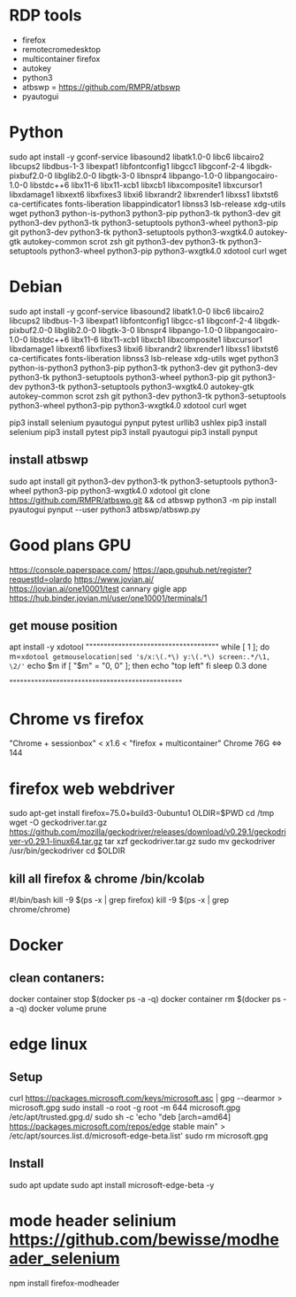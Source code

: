 # RDP tools
- firefox
- remotecromedesktop
- multicontainer firefox
- autokey
- python3
- atbswp = https://github.com/RMPR/atbswp
- pyautogui

# Python
sudo apt install -y gconf-service libasound2 libatk1.0-0 libc6 libcairo2 libcups2 libdbus-1-3 libexpat1 libfontconfig1 libgcc1 libgconf-2-4 libgdk-pixbuf2.0-0 libglib2.0-0 libgtk-3-0 libnspr4 libpango-1.0-0 libpangocairo-1.0-0 libstdc++6 libx11-6 libx11-xcb1 libxcb1 libxcomposite1 libxcursor1 libxdamage1 libxext6 libxfixes3 libxi6 libxrandr2 libxrender1 libxss1 libxtst6 ca-certificates fonts-liberation libappindicator1 libnss3 lsb-release xdg-utils wget python3 python-is-python3 python3-pip python3-tk python3-dev git python3-dev python3-tk python3-setuptools python3-wheel python3-pip git python3-dev python3-tk python3-setuptools python3-wxgtk4.0  autokey-gtk autokey-common scrot zsh git python3-dev python3-tk python3-setuptools python3-wheel python3-pip python3-wxgtk4.0 xdotool curl wget

# Debian
sudo apt install -y gconf-service libasound2 libatk1.0-0 libc6 libcairo2 libcups2 libdbus-1-3 libexpat1 libfontconfig1 libgcc-s1 libgconf-2-4 libgdk-pixbuf2.0-0 libglib2.0-0 libgtk-3-0 libnspr4 libpango-1.0-0 libpangocairo-1.0-0 libstdc++6 libx11-6 libx11-xcb1 libxcb1 libxcomposite1 libxcursor1 libxdamage1 libxext6 libxfixes3 libxi6 libxrandr2 libxrender1 libxss1 libxtst6 ca-certificates fonts-liberation  libnss3 lsb-release xdg-utils wget python3 python-is-python3 python3-pip python3-tk python3-dev git python3-dev python3-tk python3-setuptools python3-wheel python3-pip git python3-dev python3-tk python3-setuptools python3-wxgtk4.0  autokey-gtk autokey-common scrot zsh git python3-dev python3-tk python3-setuptools python3-wheel python3-pip python3-wxgtk4.0 xdotool curl wget

pip3 install selenium  pyautogui pynput   pytest urllib3 ushlex
pip3 install selenium
pip3 install pytest
pip3 install pyautogui 
pip3 install pynput

## install atbswp
sudo apt install git python3-dev python3-tk python3-setuptools python3-wheel python3-pip python3-wxgtk4.0 xdotool
git clone https://github.com/RMPR/atbswp.git && cd atbswp
python3 -m pip install pyautogui pynput --user
python3 atbswp/atbswp.py


# Good plans GPU
https://console.paperspace.com/
https://app.gpuhub.net/register?requestId=olardo
https://www.jovian.ai/  
https://jovian.ai/one10001/test
cannary gigle app
https://hub.binder.jovian.ml/user/one10001/terminals/1

## get mouse position

apt install -y xdotool
"""""""""""""""""""""""""""""""""""""
while [ 1 ];
do
    m=`xdotool getmouselocation|sed 's/x:\(.*\) y:\(.*\) screen:.*/\1, \2/'`
    echo $m
    if [ "$m" = "0, 0" ];
    then
        echo "top left"
    fi
    sleep 0.3
done

""""""""""""""""""""""""""""""""""""""""""""""""


# Chrome vs firefox
"Chrome + sessionbox"  < x1.6 < "firefox + multicontainer"
Chrome 76G <=> 144 

# firefox web webdriver 
sudo apt-get install firefox=75.0+build3-0ubuntu1
OLDIR=$PWD
cd /tmp
wget -O geckodriver.tar.gz https://github.com/mozilla/geckodriver/releases/download/v0.29.1/geckodriver-v0.29.1-linux64.tar.gz
tar xzf geckodriver.tar.gz
sudo mv geckodriver /usr/bin/geckodriver
cd $OLDIR
## kill all firefox & chrome /bin/kcolab
#!/bin/bash
kill -9 $(ps -x | grep firefox)
kill -9 $(ps -x | grep chrome/chrome)


# Docker
## clean contaners:
docker container stop $(docker ps -a -q)
docker container rm $(docker ps -a -q) 
docker volume prune


# edge linux
## Setup
curl https://packages.microsoft.com/keys/microsoft.asc | gpg --dearmor > microsoft.gpg
sudo install -o root -g root -m 644 microsoft.gpg /etc/apt/trusted.gpg.d/
sudo sh -c 'echo "deb [arch=amd64] https://packages.microsoft.com/repos/edge stable main" > /etc/apt/sources.list.d/microsoft-edge-beta.list'
sudo rm microsoft.gpg
## Install
sudo apt update
sudo apt install microsoft-edge-beta -y


# mode header selinium https://github.com/bewisse/modheader_selenium
npm install firefox-modheader
